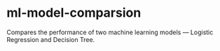 # ml-model-comparsion
Compares the performance of two machine learning models — Logistic Regression and Decision Tree.
